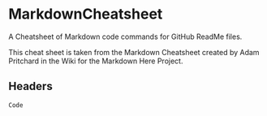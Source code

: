 # MarkdownCheatsheet
 A Cheatsheet of Markdown code commands for GitHub ReadMe files.

 This cheat sheet is taken from the Markdown Cheatsheet created by Adam
 Pritchard in the Wiki for the Markdown Here Project.

 ## Headers
 `Code`
